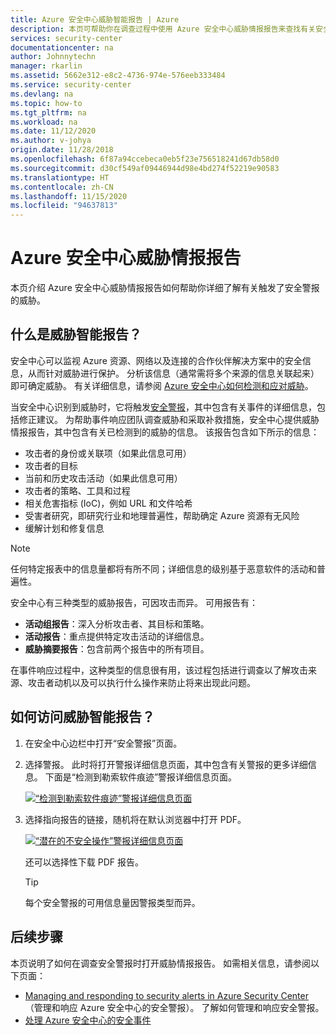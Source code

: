 ```yaml
---
title: Azure 安全中心威胁智能报告 | Azure
description: 本页可帮助你在调查过程中使用 Azure 安全中心威胁情报报告来查找有关安全警报的详细信息
services: security-center
documentationcenter: na
author: Johnnytechn
manager: rkarlin
ms.assetid: 5662e312-e8c2-4736-974e-576eeb333484
ms.service: security-center
ms.devlang: na
ms.topic: how-to
ms.tgt_pltfrm: na
ms.workload: na
ms.date: 11/12/2020
ms.author: v-johya
origin.date: 11/28/2018
ms.openlocfilehash: 6f87a94ccebeca0eb5f23e756518241d67db58d0
ms.sourcegitcommit: d30cf549af09446944d98e4bd274f52219e90583
ms.translationtype: HT
ms.contentlocale: zh-CN
ms.lasthandoff: 11/15/2020
ms.locfileid: "94637813"
---
```

# <a name="azure-security-center-threat-intelligence-report"></a>Azure 安全中心威胁情报报告

本页介绍 Azure 安全中心威胁情报报告如何帮助你详细了解有关触发了安全警报的威胁。


## <a name="what-is-a-threat-intelligence-report"></a>什么是威胁智能报告？

安全中心可以监视 Azure 资源、网络以及连接的合作伙伴解决方案中的安全信息，从而针对威胁进行保护。 分析该信息（通常需将多个来源的信息关联起来）即可确定威胁。 有关详细信息，请参阅 [Azure 安全中心如何检测和应对威胁](security-center-alerts-overview.md#detect-threats)。

当安全中心识别到威胁时，它将触发[安全警报](security-center-managing-and-responding-alerts.md)，其中包含有关事件的详细信息，包括修正建议。 为帮助事件响应团队调查威胁和采取补救措施，安全中心提供威胁情报报告，其中包含有关已检测到的威胁的信息。 该报告包含如下所示的信息：

* 攻击者的身份或关联项（如果此信息可用）
* 攻击者的目标
* 当前和历史攻击活动（如果此信息可用）
* 攻击者的策略、工具和过程
* 相关危害指标 (IoC)，例如 URL 和文件哈希
* 受害者研究，即研究行业和地理普遍性，帮助确定 Azure 资源有无风险
* 缓解计划和修复信息

> [!NOTE]
> 任何特定报表中的信息量都将有所不同；详细信息的级别基于恶意软件的活动和普遍性。

安全中心有三种类型的威胁报告，可因攻击而异。 可用报告有：

* **活动组报告**：深入分析攻击者、其目标和策略。
* **活动报告**：重点提供特定攻击活动的详细信息。
* **威胁摘要报告**：包含前两个报告中的所有项目。

在事件响应过程中，这种类型的信息很有用，该过程包括进行调查以了解攻击来源、攻击者动机以及可以执行什么操作来防止将来出现此问题。



## <a name="how-to-access-the-threat-intelligence-report"></a>如何访问威胁智能报告？

1. 在安全中心边栏中打开“安全警报”页面。
1. 选择警报。 
    此时将打开警报详细信息页面，其中包含有关警报的更多详细信息。 下面是“检测到勒索软件痕迹”警报详细信息页面。

    [![“检测到勒索软件痕迹”警报详细信息页面](./media/security-center-threat-report/ransomware-indicators-detected-link-to-threat-intel-report.png)](./media/security-center-threat-report/ransomware-indicators-detected-link-to-threat-intel-report.png#lightbox)

1. 选择指向报告的链接，随机将在默认浏览器中打开 PDF。

    [![“潜在的不安全操作”警报详细信息页面](./media/security-center-threat-report/threat-intelligence-report.png)](./media/security-center-threat-report/threat-intelligence-report.png#lightbox)

    还可以选择性下载 PDF 报告。 

    >[!TIP]
    > 每个安全警报的可用信息量因警报类型而异。



## <a name="next-steps"></a>后续步骤

本页说明了如何在调查安全警报时打开威胁情报报告。 如需相关信息，请参阅以下页面：

* [Managing and responding to security alerts in Azure Security Center](security-center-managing-and-responding-alerts.md)（管理和响应 Azure 安全中心的安全警报）。 了解如何管理和响应安全警报。
* [处理 Azure 安全中心的安全事件](security-center-incident.md)

